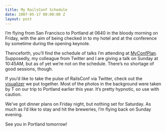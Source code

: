 ```yaml
---
title: My RailsConf Schedule
date: 2007-05-17 00:00:00 Z
layout: post
---
```


I’m flying from San Francisco to Portland at 0640 in the bloody morning on Friday, with the aim of being checked in to my hotel and at the conference by sometime during the opening keynote.

Thenceforth, you’ll find the schedule of talks I’m attending at [MyConfPlan](http://myconfplan.com/conferences/RailsConf2007/users/al3x). Supposedly, my colleague from Twitter and I are giving a talk on Sunday at 10:45AM, but as of yet we’re not on the schedule. There’s no shortage of good sessions, though.

If you’d like to take the pulse of RailsConf via Twitter, check out the [visualizer](http://twitter.com/flash/railsconf/) we put together. Most of the photos in the background were taken by T on our trip to Portland earlier this year. It’s pretty hypnotic, so use with caution.

We’ve got dinner plans on Friday night, but nothing set for Saturday. As much as I’d like to stay and hit the breweries, I’m flying back on Sunday evening.

See you in Portland tomorrow!
